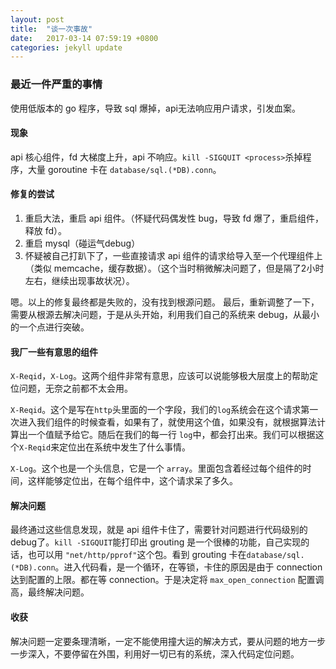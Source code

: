 ```yaml
---
layout: post
title:  "谈一次事故"
date:   2017-03-14 07:59:19 +0800
categories: jekyll update
---
```


### 最近一件严重的事情
使用低版本的 go 程序，导致 sql 爆掉，api无法响应用户请求，引发血案。

#### 现象
api 核心组件，fd 大梯度上升，api 不响应。`kill -SIGQUIT <process>`杀掉程序，大量 goroutine 卡在 `database/sql.(*DB).conn`。

#### 修复的尝试
1. 重启大法，重启 api 组件。（怀疑代码偶发性 bug，导致 fd 爆了，重启组件，释放 fd）。
2. 重启 mysql（碰运气debug）
3. 怀疑被自己打趴下了，一些直接请求 api 组件的请求给导入至一个代理组件上（类似 memcache，缓存数据）。（这个当时稍微解决问题了，但是隔了2小时左右，继续出现事故状况）。

嗯。以上的修复最终都是失败的，没有找到根源问题。
最后，重新调整了一下，需要从根源去解决问题，于是从头开始，利用我们自己的系统来 debug，从最小的一个点进行突破。

#### 我厂一些有意思的组件
`X-Reqid`，`X-Log`。这两个组件非常有意思，应该可以说能够极大层度上的帮助定位问题，无奈之前都不太会用。

`X-Reqid`。这个是写在`http`头里面的一个字段，我们的`log`系统会在这个请求第一次进入我们组件的时候查看，如果有了，就使用这个值，如果没有，就根据算法计算出一个值赋予给它。随后在我们的每一行
`log`中，都会打出来。我们可以根据这个`X-Reqid`来定位出在系统中发生了什么事情。

`X-Log`。这个也是一个头信息，它是一个 `array`。里面包含着经过每个组件的时间，这样能够定位出，在每个组件中，这个请求呆了多久。

#### 解决问题
最终通过这些信息发现，就是 api 组件卡住了，需要针对问题进行代码级别的 debug了。`kill -SIGQUIT`能打印出 grouting 是一个很棒的功能，自己实现的话，也可以用 `"net/http/pprof"`这个包。看到 grouting
卡在`database/sql.(*DB).conn`。进入代码看，是一个循环，在等锁，卡住的原因是由于 connection 达到配置的上限。都在等 connection。于是决定将 `max_open_connection` 配置调高，最终解决问题。

#### 收获
解决问题一定要条理清晰，一定不能使用撞大运的解决方式，要从问题的地方一步一步深入，不要停留在外围，利用好一切已有的系统，深入代码定位问题。

